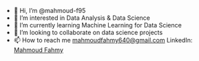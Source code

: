 - 👋 Hi, I’m @mahmoud-f95
- 👀 I’m interested in Data Analysis & Data Science
- 🌱 I’m currently learning Machine Learning for Data Science
- 💞️ I’m looking to collaborate on data science projects
- 📫 How to reach me mahmoudfahmy640@gmail.com 
                      LinkedIn:  [Mahmoud Fahmy](linkedin.com/in/mahmoud-fahmy-067a5a138)

<!---
mahmoud-f95/mahmoud-f95 is a ✨ special ✨ repository because its `README.md` (this file) appears on your GitHub profile.
You can click the Preview link to take a look at your changes.
--->
